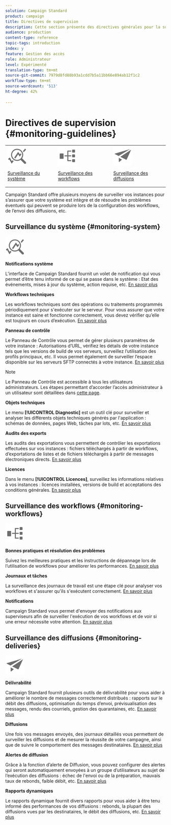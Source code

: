 ```yaml
---
solution: Campaign Standard
product: campaign
title: Directives de supervision
description: Cette section présente des directives générales pour la surveillance de Campaign Standard.
audience: production
content-type: reference
topic-tags: introduction
index: y
feature: Gestion des accès
role: Administrateur
level: Expérimenté
translation-type: tm+mt
source-git-commit: 7979d8fd88b93a1cdd7b5a11bb66e894ab12f1c2
workflow-type: tm+mt
source-wordcount: '513'
ht-degree: 42%

---
```



# Directives de supervision {#monitoring-guidelines}

<table>
<tr><td><img src="assets/do-not-localize/icon_system.svg" width="60px"><p><a href="#monitoring-system">Surveillance du système</a></p></td>
<td><img src="assets/do-not-localize/icon_workflows.svg" width="60px"><p><a href="#moniroting-workflows">Surveillance des workflows</a></p></td>
<td><img src="assets/do-not-localize/icon_send.svg" width="60px"><p><a href="#monitoring-deliveries">Surveillance des diffusions</a></p></td></tr>
</table>

Campaign Standard offre plusieurs moyens de surveiller vos instances pour s’assurer que votre système est intègre et de résoudre les problèmes éventuels qui peuvent se produire lors de la configuration des workflows, de l’envoi des diffusions, etc.

## Surveillance du système {#monitoring-system}

<img src="assets/do-not-localize/icon_system.svg" width="60px">

**Notifications système**

L’interface de Campaign Standard fournit un volet de notification qui vous permet d’être tenu informé de ce qui se passe dans le système : Etat des événements, mises à jour du système, action requise, etc. [En savoir plus](../../start/using/interface-description.md#top-bar)


**Workflows techniques**

Les workflows techniques sont des opérations ou traitements programmés périodiquement pour s&#39;exécuter sur le serveur. Pour vous assurer que votre instance est saine et fonctionne correctement, vous devez vérifier qu’elle est toujours en cours d’exécution. [En savoir plus](../../administration/using/technical-workflows.md)

**Panneau de contrôle**

Le Panneau de Contrôle vous permet de gérer plusieurs paramètres de votre instance : Autorisations d’URL, vérifiez les détails de votre instance tels que les versions de build de vos serveurs, surveillez l’utilisation des profils principaux, etc. Il vous permet également de surveiller l’espace disponible sur les serveurs SFTP connectés à votre instance. [En savoir plus](https://docs.adobe.com/content/help/fr-FR/control-panel/using/control-panel-home.html)

>[!NOTE]
>
>Le Panneau de Contrôle est accessible à tous les utilisateurs administrateurs. Les étapes permettant d’accorder l’accès administrateur à un utilisateur sont détaillées dans [cette page](https://experienceleague.adobe.com/docs/control-panel/using/discover-control-panel/managing-permissions.html?lang=en#discover-control-panel).

**Objets techniques**

Le menu **[!UICONTROL Diagnostic]** est un outil clé pour surveiller et analyser les différents objets techniques générés par l&#39;application : schémas de données, pages Web, tâches par lots, etc. [En savoir plus](../../developing/using/monitoring-data-model-changes.md)

**Audits des exports**

Les audits des exportations vous permettent de contrôler les exportations effectuées sur vos instances : fichiers téléchargés à partir de workflows, d’exportations de listes et de fichiers téléchargés à partir de messages électroniques directs.
[En savoir plus](../../administration/using/auditing-export-logs.md)

**Licences**

Dans le menu **[!UICONTROL Licences]**, surveillez les informations relatives à vos instances : licences installées, versions de build et acceptations des conditions générales.
[En savoir plus](../../administration/using/licenses.md)

## Surveillance des workflows {#monitoring-workflows}

<img src="assets/do-not-localize/icon_workflows.svg" width="60px">

**Bonnes pratiques et résolution des problèmes**

Suivez les meilleures pratiques et les instructions de dépannage lors de l’utilisation de workflows pour améliorer les performances.
[En savoir plus](../../automating/using/best-practices-workflows.md)

**Journaux et tâches**

La surveillance des journaux de travail est une étape clé pour analyser vos workflows et s&#39;assurer qu&#39;ils s&#39;exécutent correctement.
[En savoir plus](../../automating/using/monitoring-workflow-execution.md#workflow-log-and-tasks)

**Notifications**


Campaign Standard vous permet d&#39;envoyer des notifications aux superviseurs afin de surveiller l&#39;exécution de vos workflows et de voir si une erreur nécessite votre attention.
[En savoir plus](../../automating/using/monitoring-workflow-execution.md#error-management)

## Surveillance des diffusions {#monitoring-deliveries}

<img src="assets/do-not-localize/icon_send.svg" width="60px">

**Délivrabilité**

Campaign Standard fournit plusieurs outils de délivrabilité pour vous aider à améliorer le nombre de messages correctement distribués : rapports sur le débit des diffusions, optimisation du temps d’envoi, prévisualisation des messages, rendu des courriels, gestion des quarantaines, etc.
[En savoir plus](../../sending/using/about-deliverability.md)

**Diffusions**

Une fois vos messages envoyés, des journaux détaillés vous permettent de surveiller les diffusions et de mesurer la réussite de votre campagne, ainsi que de suivre le comportement des messages destinataires.
[En savoir plus](../../sending/using/monitoring-a-delivery.md)

**Alertes de diffusion**

Grâce à la fonction d’alerte de Diffusion, vous pouvez configurer des alertes qui seront automatiquement envoyées à un groupe d’utilisateurs au sujet de l’exécution des diffusions : échec de l&#39;envoi ou de la préparation, mauvais taux de rebonds, faible débit, etc.
[En savoir plus](../../sending/using/receiving-alerts-when-failures-happen.md)

**Rapports dynamiques**

Le rapports dynamique fournit divers rapports pour vous aider à être tenu informé des performances de vos diffusions : rebonds, la plupart des diffusions vues par les destinataires, le débit des diffusions, etc.
[En savoir plus](../../reporting/using/about-dynamic-reports.md)
